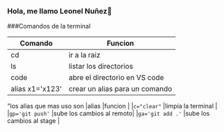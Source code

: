 ### Hola, me llamo Leonel Nuñez👋

<!--
**1LeNu/1LeNu** is a ✨ _special_ ✨ repository because its `README.md` (this file) appears on your GitHub profile.

Here are some ideas to get you started:

- 🔭 I’m currently working on ...
- 🌱 I’m currently learning ...
- 👯 I’m looking to collaborate on ...
- 🤔 I’m looking for help with ...
- 💬 Ask me about ...
- 📫 How to reach me: ...
- 😄 Pronouns: ...
- ⚡ Fun fact: ...
-->
###Comandos de la terminal

| Comando       | Funcion                       | 
|---------------|------------                   |
|cd             | ir a la raiz                  |
|ls             |listar los directorios         |
|code           | abre el directorio en VS code |
|alias x1='x123'| crear un alias para un comando|


 "los alias que mas uso son 
|alias              |funcion                   |
|``c="clear"``      |limpia la terminal        |
|``gp='git push'``  |sube los cambios al remoto|
|``ga='git add .'`` |sube los cambios al stage |
